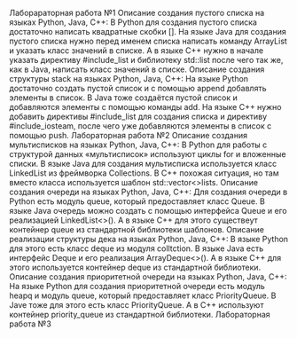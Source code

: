 Лаборараторная работа №1
Описание создания пустого списка на языках Python, Java, C++:
В Python для создания пустого списка достаточно написать квадратные скобки []. На языке Java для создания пустого списка нужно перед именем списка написать команду ArrayList и указать класс значений в списке. А в языке C++ нужно в начале указать директиву #include_list и библиотеку std::list после чего так же, как в Java, написать класс значений в списке.
Описание создания структуры stack на языках Python, Java, C++:
На языке Python достаточно создать пустой список и с помощью append добавлять элементы в список. В Java тоже создаётся пустой список и добавляются элементы с помощью команды add. На языке С++ нужно добавить директивы #include_list для создания списка и директиву #include_iosteam, после чего уже добавляются элементы в список с помощью push. 
Лабораторная работа №2
Описание создания мультисписков на языках Python, Java, C++:
В Python для работы с структурой данных «мультисписок» используют циклы for и вложенные списки. В языке Java для создания мультисписка используется класс LinkedList из фреймворка Collections. В C++ похожая ситуация, но там вместо класса используется шаблон std::vector<>lists.
Описание создания очереди на языках Python, Java, C++:
Для создания очереди в Python есть модуль queue, который предоставляет класс Queue. В языке Java очередь можно создать с помощью интерфейса Queue и его реализацией LinkedList<>(). А в языке C++ для этого существеут контейнер queue из стандартной библиотеки шаблонов.
Описание реализации структуры дека на языках Python, Java, C++:
В языке Python для этого есть класс deque из модуля colltction. В языке Java есть интерфейс Deque и его реализация ArrayDeque<>(). А в языке C++ для этого используется контейнер deque из стандартной библиотеки.
Описание создания приоритетной очереди на языках Python, Java, C++:
На языке Python для создания приоритетной очереди есть модуль heapq и модуль queue, который предоставляет класс PriorityQueue. В Jave тоже для этого есть класс PriorityQueue. А в C++ используют контейнер priority_queue из стандартной библиотеки.
Лабораторная работа №3
